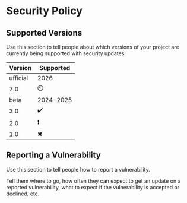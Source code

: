 # Security Policy

## Supported Versions

Use this section to tell people about which versions of your project are
currently being supported with security updates.

| Version | Supported          |
| ------- | ------------------ |
| ufficial  |   2026         |
|  7.0   |      ⏲️           |
| beta   |    2024-2025       |
|  3.0   |      ✔️            | #fix bugs more stable 
|  2.0   |      ❗             |
|  1.0   |      ✖             |

## Reporting a Vulnerability

Use this section to tell people how to report a vulnerability.

Tell them where to go, how often they can expect to get an update on a
reported vulnerability, what to expect if the vulnerability is accepted or
declined, etc.
